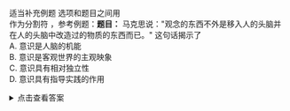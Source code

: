 适当补充例题 选项和题目之间用<br/>作为分割符 ，参考例题：**题目：** 马克思说："观念的东西不外是移入人的头脑并在人的头脑中改造过的物质的东西而已。" 这句话揭示了<br/>
    A. 意识是人脑的机能<br/>
    B. 意识是客观世界的主观映象<br/>
    C. 意识具有相对独立性<br/>
    D. 意识具有指导实践的作用
    <details>
    <summary>点击查看答案</summary>
    <p><strong>答案：</strong>B</p>
    <p><strong>解析：</strong>马克思的这句话精辟地阐明了意识的本质。意识在内容上是客观的（"移入人的头脑"的"物质的东西"），在形式上是主观的（"在人的头脑中改造过"）。因此，意识是客观世界的主观映象。A项只说明了意识的生理基础，不够全面。C、D项是意识能动性的表现，而非意识的本质。故本题选B。</p>
    </details>
